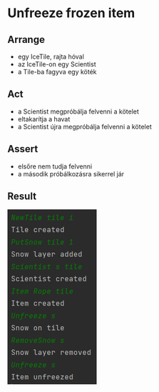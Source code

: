 # Unfreeze frozen item

## Arrange
- egy IceTile, rajta hóval
- az IceTile-on egy Scientist
- a Tile-ba fagyva egy köték

## Act
- a Scientist megpróbálja felvenni a kötelet
- eltakarítja a havat  
- a Scientist újra megpróbálja felvenni a kötelet

## Assert
- elsőre nem tudja felvenni
- a második próbálkozásra sikerrel jár

## Result
![](images/test_unfreeze_frozen_item_result.png)